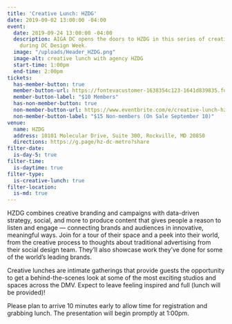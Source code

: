 ```yaml
---
title: 'Creative Lunch: HZDG'
date: 2019-09-02 13:00:00 -04:00
event:
  date: 2019-09-24 13:00:00 -04:00
  description: AIGA DC opens the doors to HZDG in this series of creative lunches
    during DC Design Week.
  image: "/uploads/Header_HZDG.png"
  image-alt: creative lunch with agency HZDG
  start-time: 1:00pm
  end-time: 2:00pm
tickets:
  has-member-button: true
  member-button-url: https://fontevacustomer-1638354c123-1641d839835.force.com/services/oauth2/authorize?client_id=3MVG9nthuDc9owbcOq7_07W.HriOQQPWTbMkrpOla.ajDQlTHf4_uby_mhwylcX.mJBU2O2SppTiZMS0J_HJd&response_type=code&redirect_uri=https://ikit.aiga.org/ikit_national_util/ikit-national-util-sso-redirect/&state=https%3A%2F%2Fdc.aiga.org%2Fevent%2Fcreative-lunch-hzdg%2F%3Fredirect_source%3Deventbrite_register
  member-button-label: "$10 Members"
  has-non-member-button: true
  non-member-button-url: https://www.eventbrite.com/e/creative-lunch-hzdg-tickets-71293790647
  non-member-button-label: "$15 Non-members (On Sale September 10)"
venue:
  name: HZDG
  address: 10101 Molecular Drive, Suite 300, Rockville, MD 20850
  directions: https://g.page/hz-dc-metro?share
filter-date:
  is-day-5: true
filter-time:
  is-daytime: true
filter-type:
  is-creative-lunch: true
filter-location:
  is-md: true
---
```


HZDG combines creative branding and campaigns with data-driven strategy, social, and more to produce content that gives people a reason to listen and engage — connecting brands and audiences in innovative, meaningful ways. Join for a tour of their space and a peek into their world, from the creative process to thoughts about traditional advertising from their social design team. They’ll also showcase work they’ve done for some of the world’s leading brands.

Creative lunches are intimate gatherings that provide guests the opportunity to get a behind-the-scenes look at some of the most exciting studios and spaces across the DMV. Expect to leave feeling inspired and full (lunch will be provided)!

Please plan to arrive 10 minutes early to allow time for registration and grabbing lunch. The presentation will begin promptly at 1:00pm.
